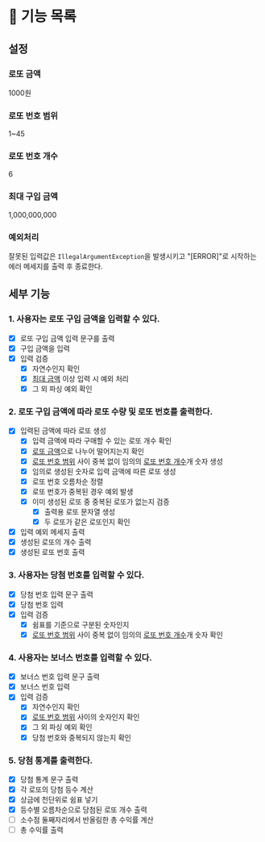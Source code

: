 # 📄 기능 목록

## 설정

### 로또 금액

1000원

### 로또 번호 범위

1~45

### 로또 번호 개수

6

### 최대 구입 금액

1,000,000,000

### 예외처리

잘못된 입력값은 `IllegalArgumentException`을 발생시키고 "[ERROR]"로 시작하는 에러 메세지를 출력 후 종료한다.

## 세부 기능

### 1. 사용자는 로또 구입 금액을 입력할 수 있다.

- [x] 로또 구입 금액 입력 문구를 출력
- [x] 구입 금액을 입력
- [x] 입력 검증
    - [x] 자연수인지 확인
    - [x] [최대 금액](#최대-구입-금액) 이상 입력 시 예외 처리
    - [x] 그 외 파싱 예외 확인

### 2. 로또 구입 금액에 따라 로또 수량 및 로또 번호를 출력한다.

- [x] 입력된 금액에 따라 로또 생성
    - [x] 입력 금액에 따라 구매할 수 있는 로또 개수 확인
    - [x] [로또 금액](#로또-금액)으로 나누어 떨어지는지 확인
    - [x] [로또 번호 범위](#로또-번호-범위) 사이 중복 없이 임의의 [로또 번호 개수](#로또-번호-개수)개 숫자 생성
    - [x] 임의로 생성된 숫자로 입력 금액에 따른 로또 생성
    - [x] 로또 번호 오름차순 정렬
    - [x] 로또 번호가 중복된 경우 예외 발생
    - [x] 이미 생성된 로또 중 중복된 로또가 없는지 검증
      - [x] 출력용 로또 문자열 생성
      - [x] 두 로또가 같은 로또인지 확인
- [x] 입력 예외 메세지 출력
- [x] 생성된 로또의 개수 출력
- [x] 생성된 로또 번호 출력

### 3. 사용자는 당첨 번호를 입력할 수 있다.

- [x] 당첨 번호 입력 문구 출력
- [x] 당첨 번호 입력
- [x] 입력 검증
    - [x] 쉼표를 기준으로 구분된 숫자인지
    - [x] [로또 번호 범위](#로또-번호-범위) 사이 중복 없이 임의의 [로또 번호 개수](#로또-번호-개수)개 숫자 확인

### 4. 사용자는 보너스 번호를 입력할 수 있다.

- [x] 보너스 번호 입력 문구 출력
- [x] 보너스 번호 입력
- [x] 입력 검증
    - [x] 자연수인지 확인
    - [x] [로또 번호 범위](#로또-번호-범위) 사이의 숫자인지 확인
    - [x] 그 외 파싱 예외 확인
    - [x] 당첨 번호와 중복되지 않는지 확인

### 5. 당첨 통계를 출력한다.

- [x] 당첨 통계 문구 출력
- [x] 각 로또의 당첨 등수 계산
- [x] 상금에 천단위로 쉼표 넣기
- [x] 등수별 오름차순으로 당첨된 로또 개수 출력
- [ ] 소수점 둘째자리에서 반올림한 총 수익률 계산
- [ ] 총 수익률 출력
